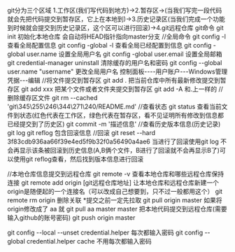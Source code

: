 git分为三个区域
1.工作区(我们写代码到地方)->2.暂存区->(当我们写完一段代码就会先把代码提交到暂存区，它上在本地到)->3.历史记录区(当我们完成一个功能到时候就会提交到历史记录区，这个区可以进行回滚)->4.git远程仓库
git命令
git init 初始化本地仓库 会自动将HEAD指针指向master分支
//全局命令
git config -l 查看全局配置信息
git config -global -l 查看全局已经配置到信息
git config -global user.name 设置全局用户名
git config -global user.email 设置全局邮箱
git credential-manager uninstall 清除缓存的用户名和密码
git config --global user.name "username" 更改全局用户名
控制面板----用户账户---Windows管理凭据---编辑
//将文件提交到暂存区
git add . 把当前仓库中所有最新修改提交到暂存区
git add xxx 把某个文件或者文件夹提交到暂存区
git add -A 和.上一样的
//删除缓存区文件
git rm --cached 'git\345\255\246\344\271\240/README.md' 
//查看状态
git status 查看当前文件到状态(红色代表在工作区，绿色代表在暂存区，看不见证明所有修改到信息都已经提交到了历史区)
git commit -m '描述信息'
//查看历史版本信息(历史记录)
git log 
git reflog 包含回滚信息
//回滚
git reset --hard 3f83cdb936aa66f39e4ed5f9b32f0a56490a4ae6 当进行了回滚使用git log 不会再显示该条被回滚到历史信息(A,B俩个文件，B进行了回滚就不会再显示B了)可以使用git reflog查看，然后找到版本信息进行回滚

//本地仓库信息提交到远程仓库
git remote -v  查看本地仓库和哪些远程仓库保持连接
git remote add origin [git远程仓库地址] 让本地仓库和远程仓库新建一个origin是随便起的一个连接名（可以改成自己想要到，只不过一般都用这个）
git remote rm origin 删除关联
*提交之前一定先拉取
git pull origin master  如果将origin修改成了 aa 就 git pull aa master master
把本地代码提交到远程仓库(需要输入github的账号密码)
git push origin master


git config --local --unset credential.helper 每次都输入密码
git config --global credential.helper cache 不用每次都输入密码